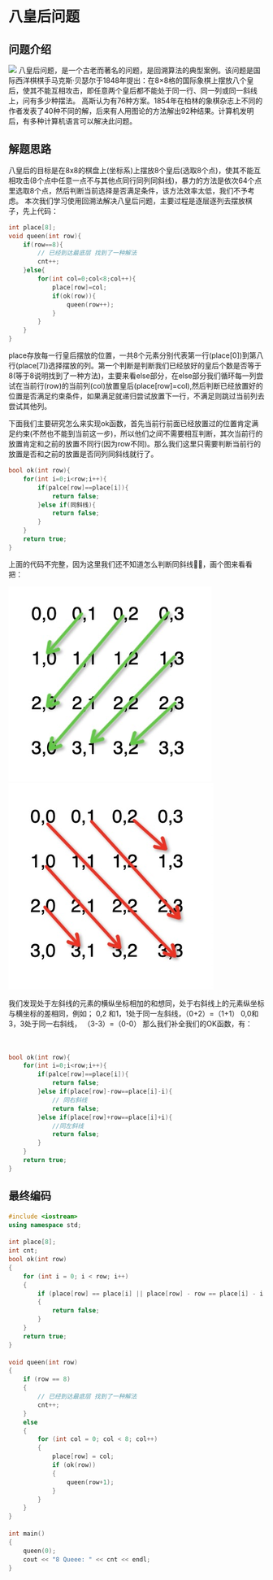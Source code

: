 # 八皇后问题
## 问题介绍

![](https://bkimg.cdn.bcebos.com/pic/86d6277f9e2f070828387b62726caf99a9014c085432?x-bce-process=image/watermark,image_d2F0ZXIvYmFpa2U5Mg==,g_7,xp_5,yp_5/format,f_auto)
八皇后问题，是一个古老而著名的问题，是回溯算法的典型案例。该问题是国际西洋棋棋手马克斯·贝瑟尔于1848年提出：在8×8格的国际象棋上摆放八个皇后，使其不能互相攻击，即任意两个皇后都不能处于同一行、同一列或同一斜线上，问有多少种摆法。 高斯认为有76种方案。1854年在柏林的象棋杂志上不同的作者发表了40种不同的解，后来有人用图论的方法解出92种结果。计算机发明后，有多种计算机语言可以解决此问题。
## 解题思路
八皇后的目标是在8x8的棋盘上(坐标系)上摆放8个皇后(选取8个点)，使其不能互相攻击(8个点中任意一点不与其他点同行同列同斜线)，暴力的方法是依次64个点里选取8个点，然后判断当前选择是否满足条件，该方法效率太低，我们不予考虑。
本次我们学习使用回溯法解决八皇后问题，主要过程是逐层逐列去摆放棋子，先上代码：
```c++
int place[8];
void queen(int row){
    if(row==8){
        // 已经到达最底层 找到了一种解法
        cnt++;
    }else{
        for(int col=0;col<8;col++){
            place[row]=col;
            if(ok(row)){
                queen(row++);
            }
        }
    }
}
```
place存放每一行皇后摆放的位置，一共8个元素分别代表第一行(place[0])到第八行(place[7])选择摆放的列。第一个判断是判断我们已经放好的皇后个数是否等于8(等于8说明找到了一种方法)，主要来看else部分，在else部分我们循环每一列尝试在当前行(row)的当前列(col)放置皇后(place[row]=col),然后判断已经放置好的位置是否满足约束条件，如果满足就递归尝试放置下一行，不满足则跳过当前列去尝试其他列。

下面我们主要研究怎么来实现ok函数，首先当前行前面已经放置过的位置肯定满足约束(不然也不能到当前这一步)，所以他们之间不需要相互判断，其次当前行的放置肯定和之前的放置不同行(因为row不同)。那么我们这里只需要判断当前行的放置是否和之前的放置是否同列同斜线就行了。
```c++
bool ok(int row){
    for(int i=0;i<row;i++){
        if(palce[row]==place[i]){
            return false;
        }else if(同斜线){
            return false;
        }
    }
    return true;
}
```
上面的代码不完整，因为这里我们还不知道怎么判断同斜线🤷‍♀️，画个图来看看把：

![左斜线](/assets/img/left.png)
![右斜线](/assets/img/right.png)

我们发现处于左斜线的元素的横纵坐标相加的和想同，处于右斜线上的元素纵坐标与横坐标的差相同，例如；
0,2 和1，1处于同一左斜线，（0+2）=（1+1）
0,0和 3，3处于同一右斜线， （3-3）=（0-0）
那么我们补全我们的OK函数，有：
```c++


bool ok(int row){
    for(int i=0;i<row;i++){
        if(palce[row]==place[i]){
            return false;
        }else if(place[row]-row==place[i]-i){
            // 同右斜线
            return false;
        }else if(place[row]+row==place[i]+i){
            //同左斜线
            return false;
        }
    }
    return true;
}
```
## 最终编码
```c++
#include <iostream>
using namespace std;

int place[8];
int cnt;
bool ok(int row)
{
    for (int i = 0; i < row; i++)
    {
        if (place[row] == place[i] || place[row] - row == place[i] - i || place[row] + row == place[i] + i)
        {
            return false;
        }
    }
    return true;
}

void queen(int row)
{
    if (row == 8)
    {
        // 已经到达最底层 找到了一种解法
        cnt++;
    }
    else
    {
        for (int col = 0; col < 8; col++)
        {
            place[row] = col;
            if (ok(row))
            {
                queen(row+1);
            }
        }
    }
}

int main()
{
    queen(0);
    cout << "8 Queee: " << cnt << endl;
}
```
